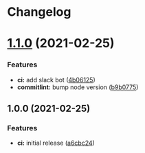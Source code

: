 # Changelog

# [1.1.0](https://github.com/picq/automation-playground/compare/v1.0.0...v1.1.0) (2021-02-25)


### Features

* **ci:** add slack bot ([4b06125](https://github.com/picq/automation-playground/commit/4b06125c15fc459f8636594e60d964ba709326d7))
* **commitlint:** bump node version ([b9b0775](https://github.com/picq/automation-playground/commit/b9b0775116e38edd659b9f347c59e2e7ce955e84))

## 1.0.0 (2021-02-25)


### Features

* **ci:** initial release ([a6cbc24](https://github.com/picq/automation-playground/commit/a6cbc24543658bd455c9b1ff4439f90ce4c47256))
